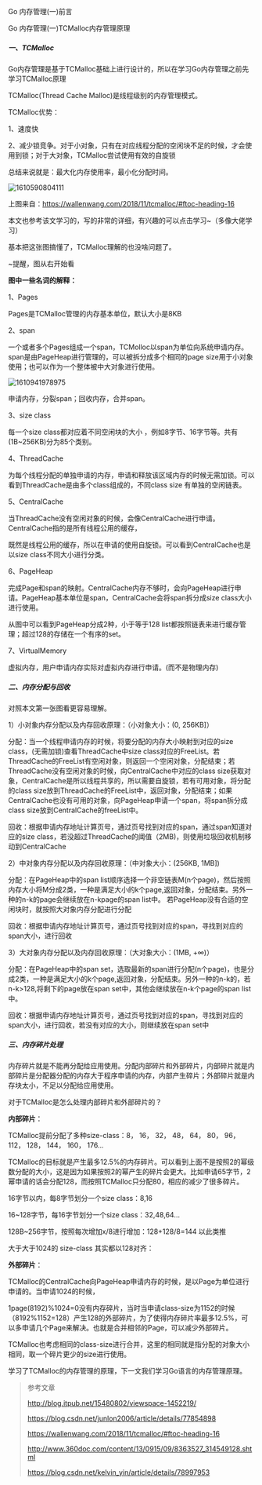 Go 内存管理(一)前言

Go 内存管理(一)TCMalloc内存管理原理

##### 一、TCMalloc

Go内存管理是基于TCMalloc基础上进行设计的，所以在学习Go内存管理之前先学习TCMalloc原理

TCMalloc(Thread Cache Malloc)是线程级别的内存管理模式。

TCMalloc优势：

1、速度快    

2、减少锁竞争。对于小对象，只有在对应线程分配的空闲块不足的时候，才会使用到锁；对于大对象，TCMalloc尝试使用有效的自旋锁

总结来说就是：最大化内存使用率，最小化分配时间。

![1610590804111](C:\Users\Administrator\AppData\Roaming\Typora\typora-user-images\1610590804111.png)

上图来自：https://wallenwang.com/2018/11/tcmalloc/#ftoc-heading-16

本文也参考该文学习的，写的非常的详细，有兴趣的可以点击学习~（多像大佬学习）

基本把这张图搞懂了，TCMalloc理解的也没啥问题了。

~提醒，图从右开始看

**图中一些名词的解释：**

1、Pages 

Pages是TCMalloc管理的内存基本单位，默认大小是8KB

2、span

一个或者多个Pages组成一个span，TCMolloc以span为单位向系统申请内存。span是由PageHeap进行管理的，可以被拆分成多个相同的page size用于小对象使用；也可以作为一个整体被中大对象进行使用。

![1610941978975](C:\Users\Administrator\AppData\Roaming\Typora\typora-user-images\1610941978975.png)

申请内存，分裂span；回收内存，合并span。

3、size class

每一个size class都对应着不同空闲块的大小 ，例如8字节、16字节等。共有(1B~256KB)分为85个类别。

4、ThreadCache 

为每个线程分配的单独申请的内存，申请和释放该区域内存的时候无需加锁。可以看到ThreadCache是由多个class组成的，不同class size 有单独的空闲链表。

5、CentralCache

当ThreadCache没有空闲对象的时候，会像CentralCache进行申请。CentralCache指的是所有线程公用的缓存，

既然是线程公用的缓存，所以在申请的使用自旋锁。可以看到CentralCache也是以size class不同大小进行分类。

6、PageHeap

完成Page和span的映射。CentralCache内存不够时，会向PageHeap进行申请。PageHeap基本单位是span，CentralCache会将span拆分成size class大小进行使用。

从图中可以看到PageHeap分成2种，小于等于128 list都按照链表来进行缓存管理；超过128的存储在一个有序的set。

7、VirtualMemory

虚拟内存，用户申请内存实际对虚拟内存进行申请。(而不是物理内存)



##### 二、内存分配与回收

对照本文第一张图看更容易理解。

1）小对象内存分配以及内存回收原理：（小对象大小：(0, 256KB]）

分配：当一个线程申请内存的时候，将要分配的内存大小映射到对应的size class，(无需加锁)查看ThreadCache中size class对应的FreeList。若ThreadCache的FreeList有空闲对象，则返回一个空闲对象，分配结束；若ThreadCache没有空闲对象的时候，向CentralCache中对应的class size获取对象，CentralCache是所以线程共享的，所以需要自旋锁，若有可用对象，将分配的class size放到ThreadCache的FreeList中，返回对象，分配结束；如果CentralCache也没有可用的对象，向PageHeap申请一个span，将span拆分成class size放到CentralCache的freeList中。

回收：根据申请内存地址计算页号，通过页号找到对应的span，通过span知道对应的size class，若没超过ThreadCache的阈值（2MB)，则使用垃圾回收机制移动到CentralCache

2）中对象内存分配以及内存回收原理：（中对象大小：(256KB, 1MB])

分配：在PageHeap中的span list顺序选择一个非空链表M(n个page)，然后按照内存大小将M分成2类，一种是满足大小的k个page,返回对象，分配结束。另外一种的n-k的page会继续放在n-kpage的span list中。
若PageHeap没有合适的空闲块时，就按照大对象内存分配进行分配

回收：根据申请内存地址计算页号，通过页号找到对应的span，寻找到对应的span大小，进行回收

3）大对象内存分配以及内存回收原理：（大对象大小：(1MB, +∞)）

分配：在PageHeap中的span set，选取最新的span进行分配(n个page)，也是分成2类，一种是满足大小的k个page,返回对象，分配结束。另外一种的n-k的，若n-k>128,将剩下的page放在span set中，其他会继续放在n-k个page的span list中。

回收：根据申请内存地址计算页号，通过页号找到对应的span，寻找到对应的span大小，进行回收，若没有对应的大小，则继续放在span set中



##### 三、内存碎片处理

内存碎片就是不能再分配给应用使用。分配内部碎片和外部碎片，内部碎片就是内部碎片是分配器分配的内存大于程序申请的内存，内部产生碎片；外部碎片就是内存块太小，不足以分配给应用使用。

对于TCMalloc是怎么处理内部碎片和外部碎片的？

**内部碎片**：

TCMalloc提前分配了多种size-class：8， 16， 32， 48， 64， 80， 96， 112， 128， 144， 160， 176…

TCMalloc的目标就是产生最多12.5%的内存碎片。可以看到上面不是按照2的幂级数分配的大小，这是因为如果按照2的幂产生的碎片会更大。比如申请65字节，2幂申请的话会分配128，而按照TCMalloc只分配80，相应的减少了很多碎片。

16字节以内，每8字节划分一个size class：8,16

16~128字节，每16字节划分一个size class：32,48,64…

128B~256字节，按照每次增加x/8进行增加：128+128/8=144 以此类推

大于大于1024的 size-class 其实都以128对齐：

**外部碎片**：

TCMalloc的CentralCache向PageHeap申请内存的时候，是以Page为单位进行申请的。当申请1024的时候，

1page(8192)%1024=0没有内存碎片，当时当申请class-size为1152的时候（8192%1152=128）产生128的外部碎片，为了使得内存碎片率最多12.5%，可以多申请几个Page来解决。也就是合并相邻的Page，可以减少外部碎片。

TCMalloc也考虑相同的class-size进行合并，这里的相同就是指分配的对象大小相同，取一个碎片更少的size进行使用。



学习了TCMalloc的内存管理的原理，下一文我们学习Go语言的内存管理原理。





> 参考文章
>
> http://blog.itpub.net/15480802/viewspace-1452219/
>
> https://blog.csdn.net/junlon2006/article/details/77854898
>
> https://wallenwang.com/2018/11/tcmalloc/#ftoc-heading-16
>
> http://www.360doc.com/content/13/0915/09/8363527_314549128.shtml
>
> https://blog.csdn.net/kelvin_yin/article/details/78997953

